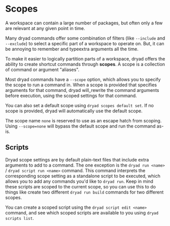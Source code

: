# Scopes

A workspace can contain a large number of packages, but often only a few are relevant at any given point in time.  

Many dryad commands offer some combination of filters (like `--include` and `--exclude`) to select a specific part of a workspace to operate on.  But, it can be annoying to remember and typeextra arguments all the time.

To make it easier to logically partition parts of a workspace, dryad offers the ability to create shortcut commands through **scopes**.  A scope is a collection of command or argument "aliases".

Most dryad commands have a `--scope` option, which allows you to specify the scope to run a command in.  When a scope is provided that specifies arguments for that command, dryad will_rewrite the command arguments before execution, using the scoped settings for that command.

You can also set a default scope using `dryad scopes default set`.  If no scope is provided, dryad will automatically use the default scope.

The scope name `none` is reserved to use as an escape hatch from scoping.  Using `--scope=none` will bypass the default scope and run the command as-is.

## Scripts

Dryad scope settings are by default plain-text files that include extra arguments to add to a command.  The one exception is the `dryad run <name>` / `dryad script run <name>` command.  This command interprets the corresponding scope setting as a standalone script to be executed, which allows you to add any commands you'd like to `dryad run`.  Keep in mind these scripts are scoped to the current scope, so you can use this to do things like create two different `dryad run build` commands for two different scopes.

You can create a scoped script using the `dryad script edit <name>` command, and see which scoped scripts are available to you using `dryad scripts list`.